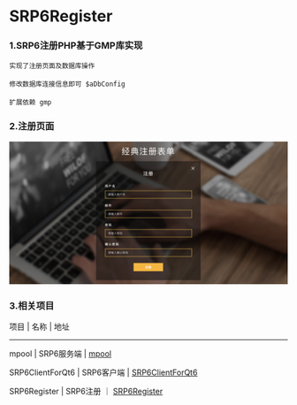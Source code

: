 # SRP6Register

### 1.SRP6注册PHP基于GMP库实现

```
实现了注册页面及数据库操作

修改数据库连接信息即可 $aDbConfig

扩展依赖 gmp

```
### 2.注册页面

![注册](./img/reg.png)

### 3.相关项目

项目  |  名称  |  地址
----  ----  ----
mpool | SRP6服务端 | [mpool](https://github.com/18616378431/mpool)

SRP6ClientForQt6 | SRP6客户端 | [SRP6ClientForQt6](https://github.com/18616378431/SRP6ClientForQt6)

SRP6Register | SRP6注册 ｜  [SRP6Register](https://github.com/18616378431/SRP6Register)
